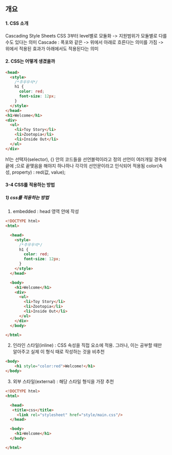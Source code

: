 ## 개요

#### 1. CSS 소개

Cascading Style Sheets
CSS 3부터 level별로 모듈화 -> 지원범위가 모듈별로 다를 수도 있다는 의미
Cascade : 폭포와 같은 -> 위에서 아래로 흐른다는 의미를 가짐
-> 위에서 적용된 효과가 아래에서도 적용된다는 의미

#### 2. CSS는 어떻게 생겼을까

```html
<head>
  <style>
    /*주우우석*/
    h1 {
      color: red;
      font-size: 12px;
    }
  </style>
</head>
<h1>Welcome</h1>
<div>
  <ul>
    <li>Toy Story</li>
    <li>Zootopia</li>
    <li>Inside Out</li>
  </ul>
</div>
```

h1는 선택자(selector), {} 안의 코드들을 선언블럭이라고 정의
선언이 여러개일 경우에 끝에 ;으로 끝맺음을 해야지 하나하나 각각의 선언문이라고 인식되어 적용됨
color(속성, property) : red(값, value);

#### 3-4 CSS를 적용하는 방법

##### 1) css를 적용하는 방법

1. embedded : head 영역 안에 작성
```html
<!DOCTYPE html>
<html>

  <head>
    <style>
      /*주우우석*/
      h1 {
        color: red;
        font-size: 12px;
      }
    </style>
  </head>

  <body>
    <h1>Welcome</h1>
    <div>
      <ul>
        <li>Toy Story</li>
        <li>Zootopia</li>
        <li>Inside Out</li>
      </ul>
    </div>
  </body>

</html>
```
2. 인라인 스타일(inline) : CSS 속성을 직접 요소에 적용. 그러나, 이는 공부할 때만 알아주고 실제 이 형식 때로 작성하는 것을 비추천
```html
<body>
	<h1 style="color:red">Welcome!</h1>
</body>
```
3. 외부 스타일(external) : 해당 스타일 형식을 가장 추천
```html
<!DOCTYPE html>
<html>

  <head>
   <title>css</title>
	 <link rel="stylesheet" href="style/main.css"/>
  </head>

  <body>
    <h1>Welcome</h1>
  </body>

</html>
```
